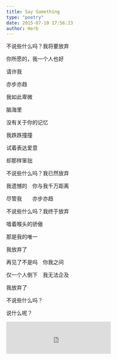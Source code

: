 ```yaml
---  
title: Say Something  
type: "poetry"  
date: 2015-07-10 17:56:23  
author: Herb  
---  
```


不说些什么吗？我将要放弃  

你所愿的，我一个人也好  

请许我  

亦步亦趋  

我如此卑微  

脑海里  

没有关于你的记忆  

我跌跌撞撞  

试着表达爱意  

却那样笨拙  

不说些什么吗？我已然放弃  

我遗憾的　你与我千万距离  

尽管我　　亦步亦趋  

不说些什么吗？我终于放弃  

噎着喉头的骄傲  

那是我的唯一  

我放弃了  

再见了不是吗　你我之间  

仅一个人倒下　我无法企及  

我放弃了  

不说些什么吗？  

说什么呢？  

<iframe frameborder="no" align="middle" border="0" marginwidth="0" marginheight="0" width=280 height=86 src="https://music.163.com/outchain/player?type=2&id=28208046&auto=1&height=66"></iframe>  
